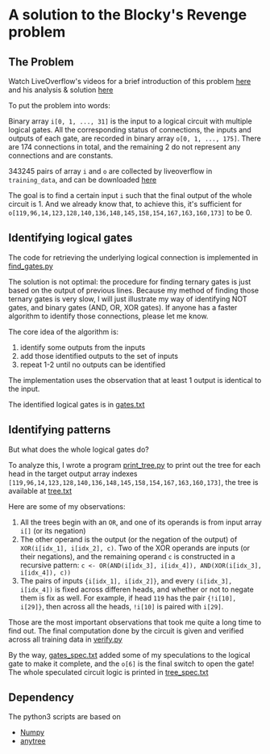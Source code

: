 # A solution to the Blocky's Revenge problem

## The Problem

Watch LiveOverflow's videos for a brief introduction of this problem [here](https://www.youtube.com/watch?v=PQPO5Z4lVTU&index=14&list=PLhixgUqwRTjzzBeFSHXrw9DnQtssdAwgG)
and his analysis & solution [here](https://www.youtube.com/watch?v=L8sH8VM2Bd0&list=PLhixgUqwRTjzzBeFSHXrw9DnQtssdAwgG&index=15)

To put the problem into words:

Binary array `i[0, 1, ..., 31]` is the input to a logical circuit with multiple logical gates. 
All the corresponding status of connections, the inputs and outputs of each gate, are recorded in
binary array `o[0, 1, ..., 175]`. There are 174 connections in total, and the remaining
2  do not represent any connections and are constants. 

343245 pairs of array `i` and `o` are collected by liveoverflow in `training_data`, 
and can be downloaded [here](https://www.youtube.com/redirect?v=PQPO5Z4lVTU&event=video_description&redir_token=Z7V7dxHSpVC-FMN3kX7PZ6cXpOd8MTU0NTMyMjI0NkAxNTQ1MjM1ODQ2&q=https%3A%2F%2Fraw.githubusercontent.com%2FLiveOverflow%2FPwnAdventure3%2Fmaster%2Ftools%2Fblocky%2Ftraining_data)

The goal is to find a certain input `i` such that the final output of the whole circuit is 1. 
And we already know that, to achieve this, it's sufficient for 
`o[119,96,14,123,128,140,136,148,145,158,154,167,163,160,173]` to be 0.


## Identifying logical gates

The code for retrieving the underlying logical connection is implemented in [find_gates.py](find_gates.py)

The solution is not optimal: the procedure for finding ternary gates is just based on the output of previous lines.
Because my method of finding those ternary gates is very slow, I will just illustrate my way of identifying NOT gates, 
and binary gates (AND, OR, XOR gates). If anyone has a faster algorithm to identify those connections, please let me know.

The core idea of the algorithm is:
1. identify some outputs from the inputs
2. add those identified outputs to the set of inputs
3. repeat 1-2 until no outputs can be identified

The implementation uses the observation that at least 1 output is identical to the input.

The identified logical gates is in [gates.txt](gates.txt)


## Identifying patterns

But what does the whole logical gates do? 

To analyze this, I wrote a program [print_tree.py](print_tree.py) to print out the tree for each head in the
target output array indexes `[119,96,14,123,128,140,136,148,145,158,154,167,163,160,173]`, the tree is available at
[tree.txt](tree.txt)

Here are some of my observations:
1. All the trees begin with an `OR`, and one of its operands is from input array `i[]` (or its negation)
2. The other operand is the output (or the negation of the output) of `XOR(i[idx_1], i[idx_2], c)`. 
Two of the XOR operands are inputs (or their negations), and the remaining operand `c` is constructed in a 
recursive pattern: `c <- OR(AND(i[idx_3], i[idx_4]), AND(XOR(i[idx_3], i[idx_4]), c))`
3. The pairs of inputs `{i[idx_1], i[idx_2]}`, and every `(i[idx_3], i[idx_4])` is fixed across differen heads, and 
whether or not to negate them is fix as well. For example, if head `119` has the pair `{!i[10], i[29]}`, then across
all the heads, `!i[10]` is paired with `i[29]`.

Those are the most important observations that took me quite a long time to find out. The final computation done by
 the circuit is given and verified across all training data in [verify.py](verify.py)

By the way, [gates_spec.txt](gates_spec.txt) added some of my speculations to the logical gate to make it complete, and 
the `o[6]` is the final switch to open the gate!
The whole speculated circuit logic is printed in [tree_spec.txt](tree_spec.txt)

## Dependency

The python3 scripts are based on

* [Numpy](https://pypi.org/project/numpy/)
* [anytree](https://pypi.org/project/anytree/)
